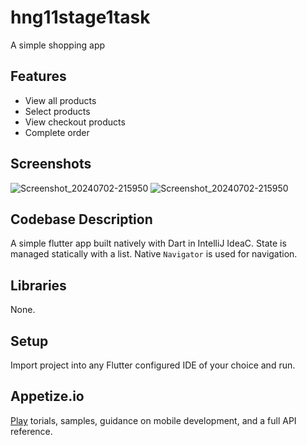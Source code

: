 # hng11stage1task

A simple shopping app

## Features
- View all products
- Select products
- View checkout products
- Complete order

## Screenshots
![Screenshot_20240702-215950](https://github.com/O-Thadd/HNG11-Stage1Task/assets/66256864/ab6d495b-b711-4072-838f-f0ddc886a2b7)
![Screenshot_20240702-215950](https://github.com/O-Thadd/HNG11-Stage1Task/assets/66256864/ab6d495b-b711-4072-838f-f0ddc886a2b7)


## Codebase Description

A simple flutter app built natively with Dart in IntelliJ IdeaC.
State is managed statically with a list.
Native `Navigator` is used for navigation.

## Libraries
None.

## Setup
Import project into any Flutter configured IDE of your choice and run.

## Appetize.io
[Play](https://appetize.io/app/75dco5hoq3rwdbi7nwqvxqlhn4)
torials,
samples, guidance on mobile development, and a full API reference.
